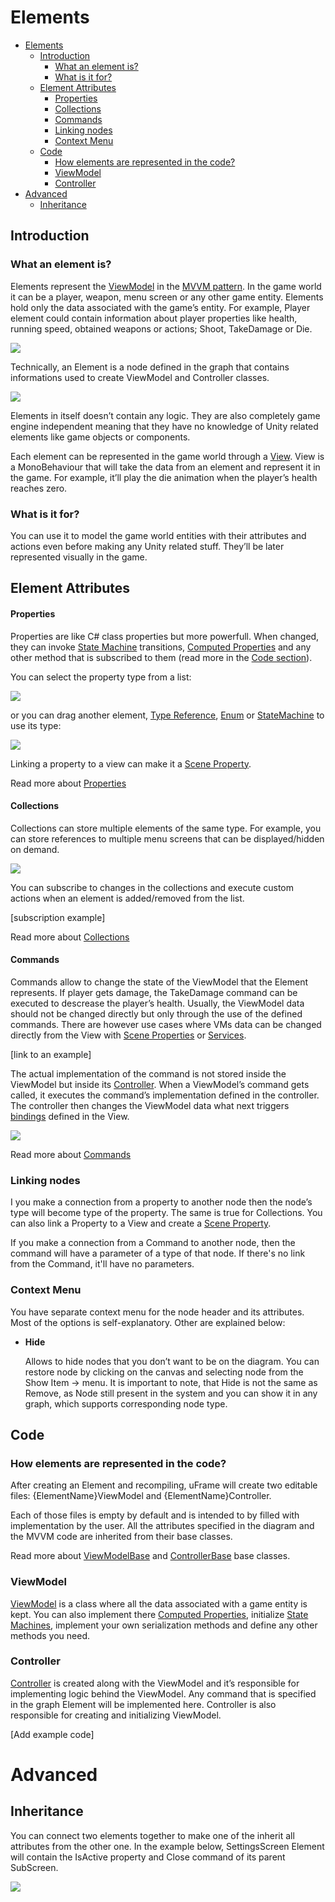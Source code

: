 # Elements

- [Elements](#elements)
	- [Introduction](#introduction)
		- [What an element is?](#what-an-element-is)
		- [What is it for?](#what-is-it-for)
	- [Element Attributes](#element-attributes)
		- [Properties](#properties)
		- [Collections](#collections)
		- [Commands](#commands)
		- [Linking nodes](#linking-nodes)
		- [Context Menu](#context-menu)
	- [Code](#code)
		- [How elements are represented in the code?](#how-elements-are-represented-in-the-code)
		- [ViewModel](#viewmodel)
		- [Controller](#controller)
- [Advanced](#advanced)
	- [Inheritance](#inheritance)

## Introduction

### What an element is?

Elements represent the [ViewModel](ViewModel) in the [MVVM pattern](MVVMPattern). In the game world it can be a player, weapon, menu screen or any other game entity. Elements hold only the data associated with the game’s entity. For example, Player element could contain information about player properties like health, running speed, obtained weapons or actions; Shoot, TakeDamage or Die.

![](https://dl.dropboxusercontent.com/u/75445779/uFrame_wiki/Screenshot_90.png)

Technically, an Element is a node defined in the graph that contains informations used to create ViewModel and Controller classes.

![](https://dl.dropboxusercontent.com/u/75445779/uFrame_wiki/node_to_code_generation.png)

Elements in itself doesn’t contain any logic. They are also completely game engine independent meaning that they have no knowledge of Unity related elements like game objects or components.

Each element can be represented in the game world through a [View](Views). View is a MonoBehaviour that will take the data from an element and represent it in the game. For example, it’ll play the die animation when the player’s health reaches zero.

### What is it for?

You can use it to model the game world entities with their attributes and actions even before making any Unity related stuff. They’ll be later represented visually in the game.

## Element Attributes

#### Properties

Properties are like C# class properties but more powerfull. When changed, they can invoke [State Machine](ReactiveStateMachines) transitions, [Computed Properties](ComputedProperties) and any other method that is subscribed to them (read more in the [Code section](#code)).

You can select the property type from a list:

![](https://dl.dropboxusercontent.com/u/75445779/uFrame_wiki/Screenshot_93.png)

or you can drag another element, [Type Reference](TypeReferences), [Enum](Enums) or [StateMachine](StateMachine) to use its type:

![](https://dl.dropboxusercontent.com/u/75445779/uFrame_wiki/Screenshot_94.png)

Linking a property to a view can make it a [Scene Property](SceneProperties).

Read more about [Properties](Properties)

#### Collections

Collections can store multiple elements of the same type. For example, you can store references to multiple menu screens that can be displayed/hidden on demand.

![](https://dl.dropboxusercontent.com/u/75445779/uFrame_wiki/Screenshot_95.png)

You can subscribe to changes in the collections and execute custom actions when an element is added/removed from the list.

[subscription example]

Read more about [Collections](Collections)

#### Commands

Commands allow to change the state of the ViewModel that the Element represents. If player gets damage, the TakeDamage command can be executed to descrease the player’s health. Usually, the ViewModel data should not be changed directly but only through the use of the defined commands. There are however use cases where VMs data can be changed directly from the View with [Scene Properties](SceneProperties) or [Services](Services).

[link to an example]

The actual implementation of the command is not stored inside the ViewModel but inside its [Controller](Controllers). When a ViewModel’s command gets called, it executes the command’s implementation defined in the controller. The controller then changes the ViewModel data what next triggers [bindings](Bindings) defined in the View.

![](https://dl.dropboxusercontent.com/u/75445779/uFrame_wiki/uFrame_MVVM_flow.png)

Read more about [Commands](Commands)

### Linking nodes

I you make a connection from a property to another node then the node’s type will become type of the property. The same is true for Collections. You can also link a Property to a View and create a [Scene Property](SceneProperties).

If you make a connection from a Command to another node, then the command will have a parameter of a type of that node. If there's no link from the Command, it'll have no parameters.

### Context Menu

You have separate context menu for the node header and its attributes. Most of the options is self-explanatory. Other are explained below:

* **Hide**

    Allows to hide nodes that you don’t want to be on the diagram. You can restore node by clicking on the canvas and selecting node from the Show Item -> <Graph Name> menu. It is important to note, that Hide is not the same as Remove, as Node still present in the system and you can show it in any graph, which supports corresponding node type.

## Code

### How elements are represented in the code?
After creating an Element and recompiling, uFrame will create two editable files: {ElementName}ViewModel and {ElementName}Controller.

Each of those files is empty by default and is intended to by filled with implementation by the user. All the attributes specified in the diagram and the MVVM code are inherited from their base classes.

Read more about [ViewModelBase](ViewModelBase) and [ControllerBase](ControllerBase) base classes.

### ViewModel

[ViewModel](ViewModel) is a class where all the data associated with a game entity is kept. You can also implement there [Computed Properties](ComputedProperties), initialize [State Machines](ReactiveStateMachines), implement your own serialization methods  and define any other methods you need.

### Controller

[Controller](Controller) is created along with the ViewModel and it’s responsible for implementing logic behind the ViewModel. Any command that is specified in the graph Element will be implemented here. Controller is also responsible for creating and initializing ViewModel.

[Add example code]

# Advanced

## Inheritance

You can connect two elements together to make one of the inherit all attributes from the other one. In the example below, SettingsScreen Element will contain the IsActive property and Close command of its parent SubScreen.

![](https://dl.dropboxusercontent.com/u/75445779/uFrame_wiki/Screenshot_97.png)
